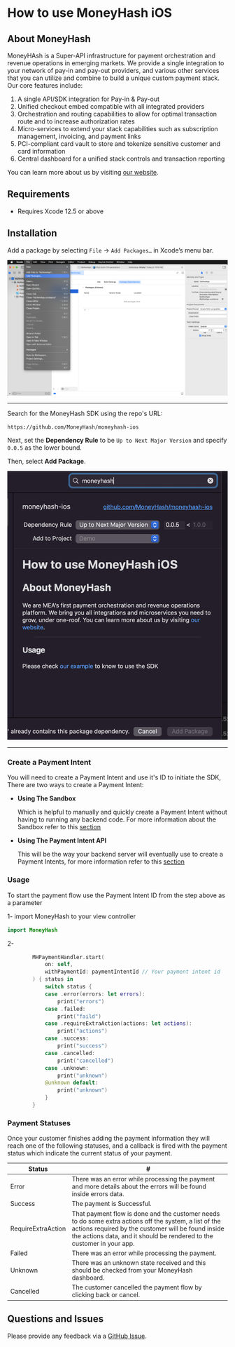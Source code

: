 # How to use MoneyHash iOS

## About MoneyHash

MoneyHAsh is a Super-API infrastructure for payment orchestration and revenue operations in emerging markets. We provide a single integration to your network of pay-in and pay-out providers, and various other services that you can utilize and combine to build a unique custom payment stack. Our core features include:

1. A single API/SDK integration for Pay-in & Pay-out
2. Unified checkout embed compatible with all integrated providers
3. Orchestration and routing capabilities to allow for optimal transaction route and to increase authorization rates
4. Micro-services to extend your stack capabilities such as subscription management, invoicing, and payment links
5. PCI-compliant card vault to store and tokenize sensitive customer and card information
6. Central dashboard for a unified stack controls and transaction reporting

You can learn more about us by visiting [our website](https://www.moneyhash.io/).

## Requirements

- Requires Xcode 12.5 or above

## Installation

Add a package by selecting `File` → `Add Packages…` in Xcode’s menu bar.

<img src="docs/swiftpm_step1.png">

---

Search for the MoneyHash SDK using the repo's URL:
```console
https://github.com/MoneyHash/moneyhash-ios
```

Next, set the **Dependency Rule** to be `Up to Next Major Version` and specify `0.0.5` as the lower bound.

Then, select **Add Package**.

<img src="docs/swiftpm_step2.png">

---

### Create a Payment Intent
You will need to create a Payment Intent and use it's ID to initiate the SDK, There are two ways to create a Payment Intent:

- **Using The Sandbox**

  Which is helpful to manually and quickly create a Payment Intent without having to running any backend code. For more information about the Sandbox refer to this [section](https://moneyhash.github.io/sandbox)
- **Using The Payment Intent API**

  This will be the way your backend server will eventually use to create a Payment Intents, for more information refer to this [section](https://moneyhash.github.io/api)

### Usage

To start the payment flow use the Payment Intent ID from the step above as a parameter

1- import MoneyHash to your view controller
```swift
import MoneyHash
```

2- 

```swift
        MHPaymentHandler.start(
            on: self,
            withPaymentId: paymentIntentId // Your payment intent id
        ) { status in
            switch status {
            case .error(errors: let errors):
                print("errors")
            case .failed:
                print("faild")
            case .requireExtraAction(actions: let actions):
                print("actions")
            case .success:
                print("success")
            case .cancelled:
                print("cancelled")
            case .unknown:
                print("unknown")
            @unknown default:
                print("unknown")
            }
        }
```

### Payment Statuses
Once your customer finishes adding the payment information they will reach one of the following statuses, and  a callback is fired with the payment status which indicate the current status of your payment.

Status | #
--- | ---
Error | There was an error while processing the payment and more details about the errors will be found inside errors data.
Success | The payment is Successful.
RequireExtraAction | That payment flow is done and the customer needs to do some extra actions off the system, a list of the actions required by the customer will be found inside the actions data, and it should be rendered to the customer in your app.
Failed | There was an error while processing the payment.
Unknown | There was an unknown state received and this should be checked from your MoneyHash dashboard.
Cancelled | The customer cancelled the payment flow by clicking back or cancel.

## Questions and Issues

Please provide any feedback via a [GitHub Issue](https://github.com/MoneyHash/moneyhash-ios/issues/new?template=bug_report.md).
